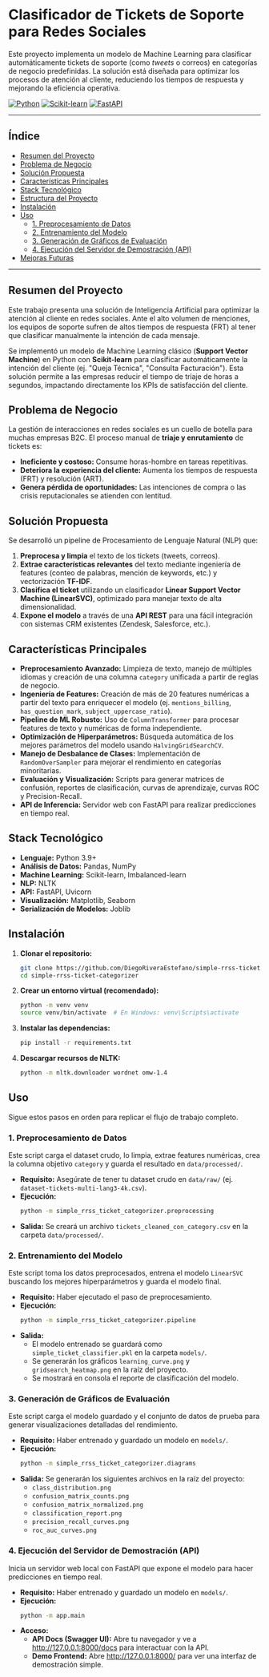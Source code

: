 # Clasificador de Tickets de Soporte para Redes Sociales

Este proyecto implementa un modelo de Machine Learning para clasificar automáticamente tickets de soporte (como _tweets_ o correos) en categorías de negocio predefinidas. La solución está diseñada para optimizar los procesos de atención al cliente, reduciendo los tiempos de respuesta y mejorando la eficiencia operativa.

[![Python](https://img.shields.io/badge/Python-3.9+-blue.svg)](https://www.python.org/downloads/)
[![Scikit-learn](https://img.shields.io/badge/Scikit--learn-1.x-orange)](https://scikit-learn.org/stable/)
[![FastAPI](https://img.shields.io/badge/FastAPI-0.x-green)](https://fastapi.tiangolo.com/)

---

## Índice

- [Resumen del Proyecto](#resumen-del-proyecto)
- [Problema de Negocio](#problema-de-negocio)
- [Solución Propuesta](#solución-propuesta)
- [Características Principales](#características-principales)
- [Stack Tecnológico](#stack-tecnológico)
- [Estructura del Proyecto](#estructura-del-proyecto)
- [Instalación](#instalación)
- [Uso](#uso)
  - [1. Preprocesamiento de Datos](#1-preprocesamiento-de-datos)
  - [2. Entrenamiento del Modelo](#2-entrenamiento-del-modelo)
  - [3. Generación de Gráficos de Evaluación](#3-generación-de-gráficos-de-evaluación)
  - [4. Ejecución del Servidor de Demostración (API)](#4-ejecución-del-servidor-de-demostración-api)
- [Mejoras Futuras](#mejoras-futuras)

---

## Resumen del Proyecto

Este trabajo presenta una solución de Inteligencia Artificial para optimizar la atención al cliente en redes sociales. Ante el alto volumen de menciones, los equipos de soporte sufren de altos tiempos de respuesta (FRT) al tener que clasificar manualmente la intención de cada mensaje.

Se implementó un modelo de Machine Learning clásico (**Support Vector Machine**) en Python con **Scikit-learn** para clasificar automáticamente la intención del cliente (ej. "Queja Técnica", "Consulta Facturación"). Esta solución permite a las empresas reducir el tiempo de triaje de horas a segundos, impactando directamente los KPIs de satisfacción del cliente.

## Problema de Negocio

La gestión de interacciones en redes sociales es un cuello de botella para muchas empresas B2C. El proceso manual de **triaje y enrutamiento** de tickets es:
- **Ineficiente y costoso:** Consume horas-hombre en tareas repetitivas.
- **Deteriora la experiencia del cliente:** Aumenta los tiempos de respuesta (FRT) y resolución (ART).
- **Genera pérdida de oportunidades:** Las intenciones de compra o las crisis reputacionales se atienden con lentitud.

## Solución Propuesta

Se desarrolló un pipeline de Procesamiento de Lenguaje Natural (NLP) que:
1.  **Preprocesa y limpia** el texto de los tickets (tweets, correos).
2.  **Extrae características relevantes** del texto mediante ingeniería de features (conteo de palabras, mención de keywords, etc.) y vectorización **TF-IDF**.
3.  **Clasifica el ticket** utilizando un clasificador **Linear Support Vector Machine (LinearSVC)**, optimizado para manejar texto de alta dimensionalidad.
4.  **Expone el modelo** a través de una **API REST** para una fácil integración con sistemas CRM existentes (Zendesk, Salesforce, etc.).

## Características Principales

-   **Preprocesamiento Avanzado:** Limpieza de texto, manejo de múltiples idiomas y creación de una columna `category` unificada a partir de reglas de negocio.
-   **Ingeniería de Features:** Creación de más de 20 features numéricas a partir del texto para enriquecer el modelo (ej. `mentions_billing`, `has_question_mark`, `subject_uppercase_ratio`).
-   **Pipeline de ML Robusto:** Uso de `ColumnTransformer` para procesar features de texto y numéricas de forma independiente.
-   **Optimización de Hiperparámetros:** Búsqueda automática de los mejores parámetros del modelo usando `HalvingGridSearchCV`.
-   **Manejo de Desbalance de Clases:** Implementación de `RandomOverSampler` para mejorar el rendimiento en categorías minoritarias.
-   **Evaluación y Visualización:** Scripts para generar matrices de confusión, reportes de clasificación, curvas de aprendizaje, curvas ROC y Precision-Recall.
-   **API de Inferencia:** Servidor web con FastAPI para realizar predicciones en tiempo real.

## Stack Tecnológico

-   **Lenguaje:** Python 3.9+
-   **Análisis de Datos:** Pandas, NumPy
-   **Machine Learning:** Scikit-learn, Imbalanced-learn
-   **NLP:** NLTK
-   **API:** FastAPI, Uvicorn
-   **Visualización:** Matplotlib, Seaborn
-   **Serialización de Modelos:** Joblib


## Instalación

1.  **Clonar el repositorio:**
    ```bash
    git clone https://github.com/DiegoRiveraEstefano/simple-rrss-ticket-categorizer
    cd simple-rrss-ticket-categorizer
    ```

2.  **Crear un entorno virtual (recomendado):**
    ```bash
    python -m venv venv
    source venv/bin/activate  # En Windows: venv\Scripts\activate
    ```

3.  **Instalar las dependencias:**
    ```bash
    pip install -r requirements.txt
    ```

4.  **Descargar recursos de NLTK:**
    ```bash
    python -m nltk.downloader wordnet omw-1.4
    ```

## Uso

Sigue estos pasos en orden para replicar el flujo de trabajo completo.

### 1. Preprocesamiento de Datos

Este script carga el dataset crudo, lo limpia, extrae features numéricas, crea la columna objetivo `category` y guarda el resultado en `data/processed/`.

-   **Requisito:** Asegúrate de tener tu dataset crudo en `data/raw/` (ej. `dataset-tickets-multi-lang3-4k.csv`).
-   **Ejecución:**
    ```bash
    python -m simple_rrss_ticket_categorizer.preprocessing
    ```
-   **Salida:** Se creará un archivo `tickets_cleaned_con_category.csv` en la carpeta `data/processed/`.

### 2. Entrenamiento del Modelo

Este script toma los datos preprocesados, entrena el modelo `LinearSVC` buscando los mejores hiperparámetros y guarda el modelo final.

-   **Requisito:** Haber ejecutado el paso de preprocesamiento.
-   **Ejecución:**
    ```bash
    python -m simple_rrss_ticket_categorizer.pipeline
    ```
-   **Salida:**
    -   El modelo entrenado se guardará como `simple_ticket_classifier.pkl` en la carpeta `models/`.
    -   Se generarán los gráficos `learning_curve.png` y `gridsearch_heatmap.png` en la raíz del proyecto.
    -   Se mostrará en consola el reporte de clasificación del modelo.

### 3. Generación de Gráficos de Evaluación

Este script carga el modelo guardado y el conjunto de datos de prueba para generar visualizaciones detalladas del rendimiento.

-   **Requisito:** Haber entrenado y guardado un modelo en `models/`.
-   **Ejecución:**
    ```bash
    python -m simple_rrss_ticket_categorizer.diagrams
    ```
-   **Salida:** Se generarán los siguientes archivos en la raíz del proyecto:
    -   `class_distribution.png`
    -   `confusion_matrix_counts.png`
    -   `confusion_matrix_normalized.png`
    -   `classification_report.png`
    -   `precision_recall_curves.png`
    -   `roc_auc_curves.png`

### 4. Ejecución del Servidor de Demostración (API)

Inicia un servidor web local con FastAPI que expone el modelo para hacer predicciones en tiempo real.

-   **Requisito:** Haber entrenado y guardado un modelo en `models/`.
-   **Ejecución:**
    ```bash
    python -m app.main
    ```
-   **Acceso:**
    -   **API Docs (Swagger UI):** Abre tu navegador y ve a http://127.0.0.1:8000/docs para interactuar con la API.
    -   **Demo Frontend:** Abre http://127.0.0.1:8000/ para ver una interfaz de demostración simple.




